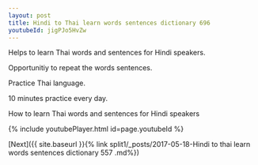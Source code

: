 ```yaml
---
layout: post
title: Hindi to Thai learn words sentences dictionary 696 
youtubeId: jigPJo5HvZw
---
```

 
 
Helps to learn Thai words and sentences for Hindi speakers.

Opportunitiy to repeat the words sentences. 

Practice Thai language. 
 
10 minutes practice every day. 
 
How to learn Thai words and sentences for Hindi speakers 
 
{% include youtubePlayer.html id=page.youtubeId %}
 
 
[Next]({{ site.baseurl }}{% link  split1/_posts/2017-05-18-Hindi to thai learn words sentences dictionary 557 .md%})
 
